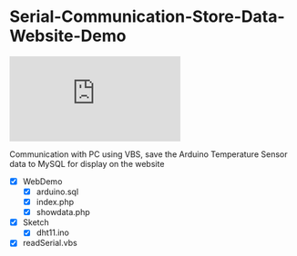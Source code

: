 # Serial-Communication-Store-Data-Website-Demo

![Test Image 5](https://fsb.zobj.net/crop.php?r=Zux4GJZI7Ig8a6M8p8ccaf7qcqDlKYD6CkWOrYXr8xeiUBn76xaV6FXIclIrshAzepV5T6GSZRmKAOkcxR-GC7j8Aa8halv41OzyZTQF8a5xh4lHuQF3GUaF6xzkFQhnkQ-8im5SB0ZueEQp)

Communication with PC using VBS, save the Arduino Temperature Sensor data to MySQL for display on the website

- [x] WebDemo
  - [x] arduino.sql
  - [x] index.php
  - [x] showdata.php
- [x] Sketch
  - [x] dht11.ino
- [x] readSerial.vbs

